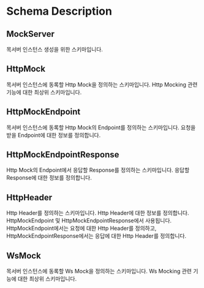 # Schema Description

## MockServer

목서버 인스턴스 생성을 위한 스키마입니다.

## HttpMock

목서버 인스턴스에 동록할 Http Mock을 정의하는 스키마입니다.
Http Mocking 관련 기능에 대한 최상위 스키마입니다.

## HttpMockEndpoint

목서버 인스턴스에 동록할 Http Mock의 Endpoint를 정의하는 스키마입니다.
요청을 받을 Endpoint에 대한 정보를 정의합니다.

## HttpMockEndpointResponse

Http Mock의 Endpoint에서 응답할 Response를 정의하는 스키마입니다.
응답할 Response에 대한 정보를 정의합니다.

## HttpHeader

Http Header를 정의하는 스키마입니다.
Http Header에 대한 정보를 정의합니다.
HttpMockEndpoint 및 HttpMockEndpointResponse에서 사용됩니다.
HttpMockEndpoint에서는 요청에 대한 Http Header를 정의하고,
HttpMockEndpointResponse에서는 응답에 대한 Http Header를 정의합니다.

## WsMock

목서버 인스턴스에 동록할 Ws Mock을 정의하는 스키마입니다.
Ws Mocking 관련 기능에 대한 최상위 스키마입니다.
